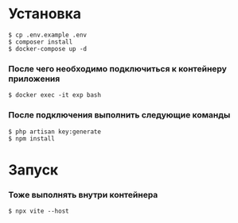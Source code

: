 # Установка
```
$ cp .env.example .env
$ composer install
$ docker-compose up -d
```
### После чего необходимо подключиться к контейнеру приложения

```
$ docker exec -it exp bash
```

### После подключения выполнить следующие команды
```
$ php artisan key:generate
$ npm install
```

# Запуск
### Тоже выполнять внутри контейнера
```
$ npx vite --host
```
